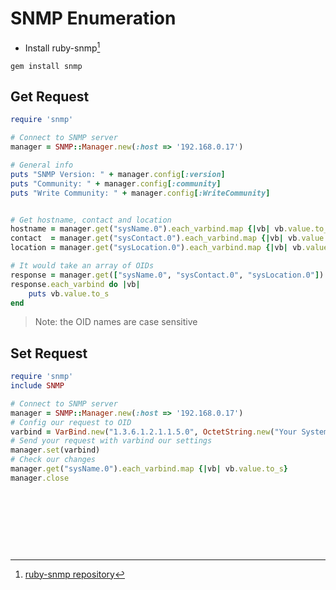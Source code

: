 # SNMP Enumeration
- Install ruby-snmp[^1]
```
gem install snmp
```

## Get Request
```ruby
require 'snmp'

# Connect to SNMP server
manager = SNMP::Manager.new(:host => '192.168.0.17')

# General info 
puts "SNMP Version: " + manager.config[:version]
puts "Community: " + manager.config[:community]
puts "Write Community: " + manager.config[:WriteCommunity]


# Get hostname, contact and location
hostname = manager.get("sysName.0").each_varbind.map {|vb| vb.value.to_s}       # manager.get("sysName.0").varbind_list[0]
contact  = manager.get("sysContact.0").each_varbind.map {|vb| vb.value.to_s}    # manager.get("sysContact.0").varbind_list[0]
location = manager.get("sysLocation.0").each_varbind.map {|vb| vb.value.to_s}   # manager.get("sysLocation.0").varbind_list[0]

# It would take an array of OIDs
response = manager.get(["sysName.0", "sysContact.0", "sysLocation.0"])
response.each_varbind do |vb|
    puts vb.value.to_s
end

```

> Note: the OID names are case sensitive 


## Set Request
```ruby
require 'snmp'
include SNMP

# Connect to SNMP server
manager = SNMP::Manager.new(:host => '192.168.0.17')
# Config our request to OID
varbind = VarBind.new("1.3.6.1.2.1.1.5.0", OctetString.new("Your System Got Hacked"))
# Send your request with varbind our settings
manager.set(varbind)
# Check our changes 
manager.get("sysName.0").each_varbind.map {|vb| vb.value.to_s}
manager.close
```




<br><br><br>
---
[^1]: [ruby-snmp repository](https://github.com/hallidave/ruby-snmp/)
